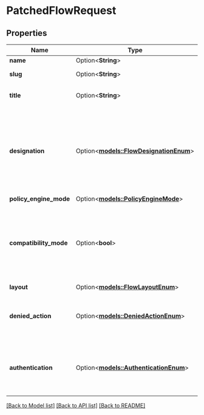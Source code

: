 # PatchedFlowRequest

## Properties

Name | Type | Description | Notes
------------ | ------------- | ------------- | -------------
**name** | Option<**String**> |  | [optional]
**slug** | Option<**String**> | Visible in the URL. | [optional]
**title** | Option<**String**> | Shown as the Title in Flow pages. | [optional]
**designation** | Option<[**models::FlowDesignationEnum**](FlowDesignationEnum.md)> | Decides what this Flow is used for. For example, the Authentication flow is redirect to when an un-authenticated user visits authentik. | [optional]
**policy_engine_mode** | Option<[**models::PolicyEngineMode**](PolicyEngineMode.md)> |  | [optional]
**compatibility_mode** | Option<**bool**> | Enable compatibility mode, increases compatibility with password managers on mobile devices. | [optional]
**layout** | Option<[**models::FlowLayoutEnum**](FlowLayoutEnum.md)> |  | [optional]
**denied_action** | Option<[**models::DeniedActionEnum**](DeniedActionEnum.md)> | Configure what should happen when a flow denies access to a user. | [optional]
**authentication** | Option<[**models::AuthenticationEnum**](AuthenticationEnum.md)> | Required level of authentication and authorization to access a flow. | [optional]

[[Back to Model list]](../README.md#documentation-for-models) [[Back to API list]](../README.md#documentation-for-api-endpoints) [[Back to README]](../README.md)


